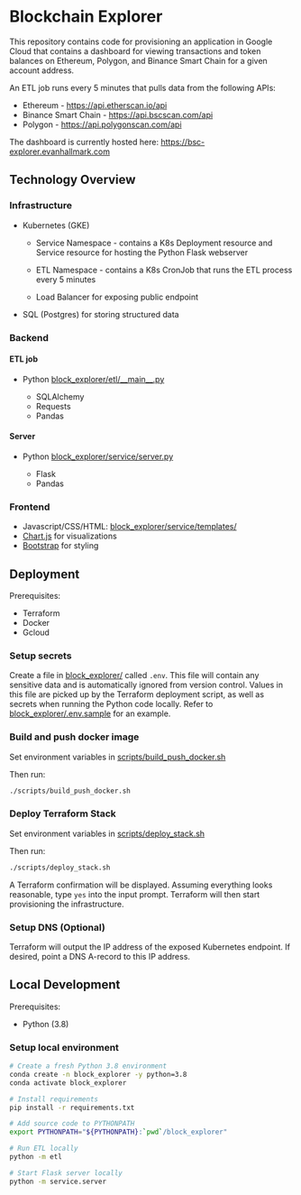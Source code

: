 # Blockchain Explorer

This repository contains code for provisioning an application in Google Cloud that contains a dashboard for viewing transactions and token balances on Ethereum, Polygon, and Binance Smart Chain for a given account address.

An ETL job runs every 5 minutes that pulls data from the following APIs:

+ Ethereum - https://api.etherscan.io/api
+ Binance Smart Chain - https://api.bscscan.com/api
+ Polygon - https://api.polygonscan.com/api

The dashboard is currently hosted here: https://bsc-explorer.evanhallmark.com

## Technology Overview

### Infrastructure

+ Kubernetes (GKE)
  
    + Service Namespace - contains a K8s Deployment resource and Service resource for hosting the Python Flask webserver
    
    + ETL Namespace - contains a K8s CronJob that runs the ETL process every 5 minutes

    + Load Balancer for exposing public endpoint
    
+ SQL (Postgres) for storing structured data

### Backend

#### ETL job

+ Python [block_explorer/etl/\_\_main\_\_.py](block_explorer/etl/__main__.py)

    + SQLAlchemy
    + Requests
    + Pandas
  
#### Server

+ Python [block_explorer/service/server.py](block_explorer/service/server.py)
  
    + Flask
    + Pandas

### Frontend

+ Javascript/CSS/HTML: [block_explorer/service/templates/](block_explorer/service/templates/)
+ [Chart.js](https://www.chartjs.org/docs/latest/) for visualizations
+ [Bootstrap](https://getbootstrap.com/docs/3.4/css/) for styling

## Deployment

Prerequisites:

+ Terraform
+ Docker
+ Gcloud

### Setup secrets

Create a file in [block_explorer/](block_explorer/) called `.env`. This file will contain any sensitive data and is automatically ignored from version control. Values in this file are picked up by the Terraform deployment script, as well as secrets when running the Python code locally. Refer to [block_explorer/.env.sample](block_explorer/.env.sample) for an example.

### Build and push docker image

Set environment variables in [scripts/build_push_docker.sh](scripts/build_push_docker.sh)

Then run:

```bash
./scripts/build_push_docker.sh
```

### Deploy Terraform Stack

Set environment variables in [scripts/deploy_stack.sh](scripts/deploy_stack.sh)

Then run:

```bash
./scripts/deploy_stack.sh
```

A Terraform confirmation will be displayed. Assuming everything looks reasonable, type `yes` into the input prompt. Terraform will then start provisioning the infrastructure.

### Setup DNS (Optional)

Terraform will output the IP address of the exposed Kubernetes endpoint. If desired, point a DNS A-record to this IP address.

## Local Development

Prerequisites:

+ Python (3.8)

### Setup local environment

```bash
# Create a fresh Python 3.8 environment
conda create -n block_explorer -y python=3.8
conda activate block_explorer

# Install requirements
pip install -r requirements.txt

# Add source code to PYTHONPATH
export PYTHONPATH="${PYTHONPATH}:`pwd`/block_explorer"

# Run ETL locally
python -m etl

# Start Flask server locally
python -m service.server
```